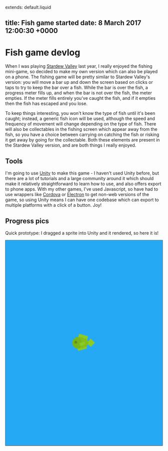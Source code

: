extends: default.liquid

title: Fish game started
date: 8 March 2017 12:00:30 +0000
---

# Fish game devlog

When I was playing [Stardew Valley](http://stardewvalley.net/) last year, I really enjoyed the fishing mini-game, so decided to make my own version which can also be played on a phone. The fishing game will be pretty similar to Stardew Valley's version: you will move a bar up and down the screen based on clicks or taps to try to keep the bar over a fish. While the bar is over the fish, a progress meter fills up, and when the bar is not over the fish, the meter empties. If the meter fills entirely you've caught the fish, and if it empties then the fish has escaped and you lose.

To keep things interesting, you won't know the type of fish until it's been caught; instead, a generic fish icon will be used, although the speed and frequency of movement will change depending on the type of fish. There will also be collectables in the fishing screen which appear away from the fish, so you have a choice between carrying on catching the fish or risking it get away by going for the collectable. Both these elements are present in the Stardew Valley version, and are both things I really enjoyed.

## Tools

I'm going to use [Unity](https://unity3d.com) to make this game - I haven't used Unity before, but there are a lot of tutorials and a large community around it which should make it relatively straightforward to learn how to use, and also offers export to phone apps. With my other games, I've used Javascript, so have had to use wrappers like [Cordova](https://cordova.apache.org/) or [Electron](https://electron.atom.io/) to get non-web versions of the game, so using Unity means I can have one codebase which can export to multiple platforms with a click of a button. Joy!

## Progress pics

Quick prototype: I dragged a sprite into Unity and it rendered, so here it is!

![](../img/first-screenshot.png)

